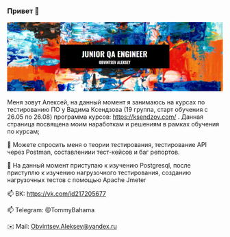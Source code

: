 ### Привет 👋
![alt text](MAIN.PNG)

Меня зовут Алексей, на данный момент я занимаюсь на курсах по тестированию ПО у Вадима Ксендзова (19 группа, старт обучения с 26.05 по 26.08) программа курсов: https://ksendzov.com/ . Данная страница посвящена моим наработкам и решениям в рамках обучения по курсам;

💬 Можете спросить меня о теории тестирования, тестирование API через Postman, составлениии тест-кейсов и баг репортов.

🌱 На данный момент приступаю к изучению Postgresql, после приступлю к изучению нагрузочного тестирования, созданию нагрузочных тестов с помощью Apache Jmeter


📫 ВК: https://vk.com/id217205677

📫 Telegram: @TommyBahama

✉️ Mail: Obvintsev.Aleksey@yandex.ru


<!--
**ObvintsevAleks/ObvintsevAleks** is a ✨ _special_ ✨ repository because its `README.md` (this file) appears on your GitHub profile.

Here are some ideas to get you started:

- 🔭 I’m currently working on ...
- 🌱 I’m currently learning ...
- 👯 I’m looking to collaborate on ...
- 🤔 I’m looking for help with ...
- 💬 Ask me about ...
- 📫 How to reach me: ...
- 😄 Pronouns: ...
- ⚡ Fun fact: ...
-->
